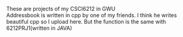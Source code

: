 These are projects of my CSCI6212 in GWU
<br>
Addressbook is written in cpp by one of my friends. I think he writes beautiful cpp so I upload here. But the function  is the same with 6212PRJ1(written in JAVA)
